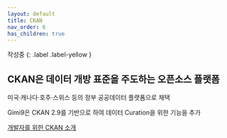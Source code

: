 ```yaml
---
layout: default
title: CKAN
nav_order: 6
has_children: true
---
```


작성중
{: .label .label-yellow }

## CKAN은 데이터 개방 표준을 주도하는 오픈소스 플랫폼 

미국·캐나다·호주·스위스 등의 정부 공공데이터 플랫폼으로 채택

Gimi9은 CKAN 2.9를 기반으로 하여 데이터 Curation을 위한 기능을 추가

[개발자를 위한 CKAN 소개](ckan_management.html)

